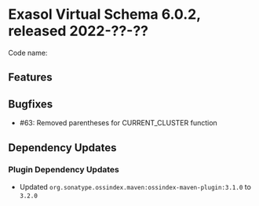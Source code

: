 # Exasol Virtual Schema 6.0.2, released 2022-??-??

Code name:

## Features

## Bugfixes

* #63: Removed parentheses for CURRENT_CLUSTER function

## Dependency Updates

### Plugin Dependency Updates

* Updated `org.sonatype.ossindex.maven:ossindex-maven-plugin:3.1.0` to `3.2.0`
